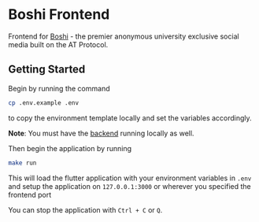 # Boshi Frontend

Frontend for [Boshi](https://boshi.deguzman.cloud) - the premier anonymous university exclusive social media built on the AT Protocol.

## Getting Started

Begin by running the command

```bash
cp .env.example .env
```

to copy the environment template locally and set the variables accordingly.

**Note**: You must have the [backend](https://github.com/matt-dz/boshi/tree/main/backend) running locally as well.

Then begin the application by running

```bash
make run
```

This will load the flutter application with your environment variables in `.env` and setup the application on `127.0.0.1:3000` or wherever you specified the frontend port

You can stop the application with `Ctrl + C` or `Q`.
